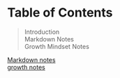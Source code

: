 # Table of Contents
 >Introduction <br>
 >Markdown Notes<br>
 >Growth Mindset Notes<br>


 













[Markdown notes](project\code102\reading-notes\Markdown.md)<br>
[growth notes](project\code102\reading-notes\growth-notes.md)